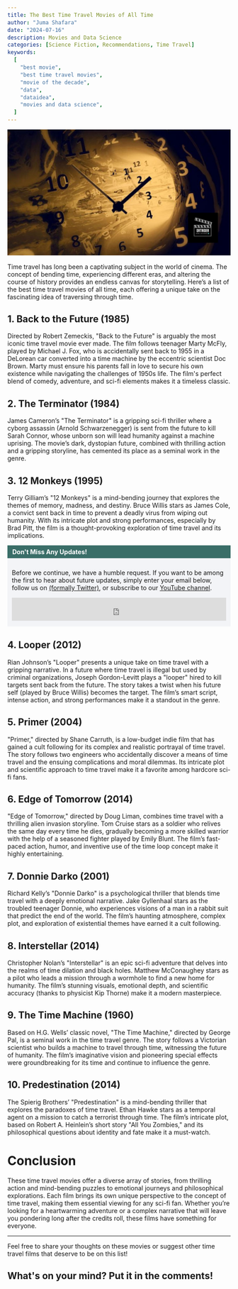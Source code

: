 ```yaml
---
title: The Best Time Travel Movies of All Time
author: "Juma Shafara"
date: "2024-07-16"
description: Movies and Data Science
categories: [Science Fiction, Recommendations, Time Travel]
keywords:
  [
    "best movie",
    "best time travel movies",
    "movie of the decade",
    "data",
    "dataidea",
    "movies and data science",
  ]
---
```

 ![Photo By DATAIDEA](thumbnail.jpg)

Time travel has long been a captivating subject in the world of cinema. The concept of bending time, experiencing different eras, and altering the course of history provides an endless canvas for storytelling. Here’s a list of the best time travel movies of all time, each offering a unique take on the fascinating idea of traversing through time.

## 1. **Back to the Future (1985)**
Directed by Robert Zemeckis, "Back to the Future" is arguably the most iconic time travel movie ever made. The film follows teenager Marty McFly, played by Michael J. Fox, who is accidentally sent back to 1955 in a DeLorean car converted into a time machine by the eccentric scientist Doc Brown. Marty must ensure his parents fall in love to secure his own existence while navigating the challenges of 1950s life. The film's perfect blend of comedy, adventure, and sci-fi elements makes it a timeless classic.

## 2. **The Terminator (1984)**
James Cameron’s "The Terminator" is a gripping sci-fi thriller where a cyborg assassin (Arnold Schwarzenegger) is sent from the future to kill Sarah Connor, whose unborn son will lead humanity against a machine uprising. The movie’s dark, dystopian future, combined with thrilling action and a gripping storyline, has cemented its place as a seminal work in the genre.

## 3. **12 Monkeys (1995)**
Terry Gilliam’s "12 Monkeys" is a mind-bending journey that explores the themes of memory, madness, and destiny. Bruce Willis stars as James Cole, a convict sent back in time to prevent a deadly virus from wiping out humanity. With its intricate plot and strong performances, especially by Brad Pitt, the film is a thought-provoking exploration of time travel and its implications.

<!-- Newsletter -->
<div style="background-color: #3a6e68; border:1px solid #3a6e68; color: #fff; font-weight: 700; padding-left: 10px; padding-top: 5px; padding-bottom: 5px"><strong>Don't Miss Any Updates!</strong></div>
<div style="background-color: #f3f4f7; padding-left: 10px; padding-top: 10px; padding-bottom: 10px; padding-right: 10px">

<p class=pb-1>
Before we continue, we have a humble request. If you want to be among the first to hear about future updates, simply enter your email below, follow us on <a href="https://x.com/dataideaorg"><i class="bi bi-twitter-x"></i>
 (formally Twitter)</a>, or subscribe to our <a href="https://www.youtube.com/@dataideaorg"><i class="bi bi-youtube"></i> YouTube channel</a>.
</p>

<iframe src="https://embeds.beehiiv.com/5fc7c425-9c7e-4e08-a514-ad6c22beee74?slim=true" data-test-id="beehiiv-embed" height="52" frameborder="0" scrolling="no" style="margin: 0; border-radius: 0px !important; background-color: transparent; width: 100%;" ></iframe>
</div>


## 4. **Looper (2012)**
Rian Johnson’s "Looper" presents a unique take on time travel with a gripping narrative. In a future where time travel is illegal but used by criminal organizations, Joseph Gordon-Levitt plays a "looper" hired to kill targets sent back from the future. The story takes a twist when his future self (played by Bruce Willis) becomes the target. The film’s smart script, intense action, and strong performances make it a standout in the genre.

## 5. **Primer (2004)**
"Primer," directed by Shane Carruth, is a low-budget indie film that has gained a cult following for its complex and realistic portrayal of time travel. The story follows two engineers who accidentally discover a means of time travel and the ensuing complications and moral dilemmas. Its intricate plot and scientific approach to time travel make it a favorite among hardcore sci-fi fans.

## 6. **Edge of Tomorrow (2014)**
"Edge of Tomorrow," directed by Doug Liman, combines time travel with a thrilling alien invasion storyline. Tom Cruise stars as a soldier who relives the same day every time he dies, gradually becoming a more skilled warrior with the help of a seasoned fighter played by Emily Blunt. The film’s fast-paced action, humor, and inventive use of the time loop concept make it highly entertaining.

## 7. **Donnie Darko (2001)**
Richard Kelly’s "Donnie Darko" is a psychological thriller that blends time travel with a deeply emotional narrative. Jake Gyllenhaal stars as the troubled teenager Donnie, who experiences visions of a man in a rabbit suit that predict the end of the world. The film’s haunting atmosphere, complex plot, and exploration of existential themes have earned it a cult following.

## 8. **Interstellar (2014)**
Christopher Nolan’s "Interstellar" is an epic sci-fi adventure that delves into the realms of time dilation and black holes. Matthew McConaughey stars as a pilot who leads a mission through a wormhole to find a new home for humanity. The film’s stunning visuals, emotional depth, and scientific accuracy (thanks to physicist Kip Thorne) make it a modern masterpiece.

## 9. **The Time Machine (1960)**
Based on H.G. Wells’ classic novel, "The Time Machine," directed by George Pal, is a seminal work in the time travel genre. The story follows a Victorian scientist who builds a machine to travel through time, witnessing the future of humanity. The film’s imaginative vision and pioneering special effects were groundbreaking for its time and continue to influence the genre.

## 10. **Predestination (2014)**
The Spierig Brothers’ "Predestination" is a mind-bending thriller that explores the paradoxes of time travel. Ethan Hawke stars as a temporal agent on a mission to catch a terrorist through time. The film’s intricate plot, based on Robert A. Heinlein’s short story "All You Zombies," and its philosophical questions about identity and fate make it a must-watch.

# Conclusion

These time travel movies offer a diverse array of stories, from thrilling action and mind-bending puzzles to emotional journeys and philosophical explorations. Each film brings its own unique perspective to the concept of time travel, making them essential viewing for any sci-fi fan. Whether you’re looking for a heartwarming adventure or a complex narrative that will leave you pondering long after the credits roll, these films have something for everyone.

---

Feel free to share your thoughts on these movies or suggest other time travel films that deserve to be on this list!

<h2>What's on your mind? Put it in the comments!</h2>
<script src="https://utteranc.es/client.js"
        repo="dataideaorg/dataidea-blog"
        issue-term="pathname"
        theme="github-light"
        crossorigin="anonymous"
        async>
</script>

<!--Ad-->
<script async src="https://pagead2.googlesyndication.com/pagead/js/adsbygoogle.js?client=ca-pub-8076040302380238"
     crossorigin="anonymous"></script>
<!-- inline_horizontal -->
<ins class="adsbygoogle"
     style="display:block"
     data-ad-client="ca-pub-8076040302380238"
     data-ad-slot="9021194372"
     data-ad-format="auto"
     data-full-width-responsive="true"></ins>
<script>
     (adsbygoogle = window.adsbygoogle || []).push({});
</script>
